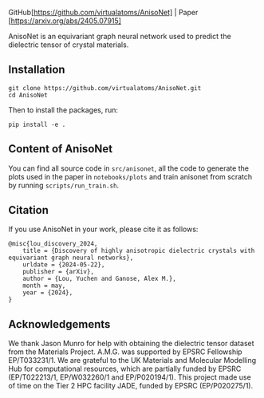 GitHub[https://github.com/virtualatoms/AnisoNet] | Paper [https://arxiv.org/abs/2405.07915]

AnisoNet is an equivariant graph neural network used to predict the dielectric tensor of crystal materials. 

## Installation
```
git clone https://github.com/virtualatoms/AnisoNet.git
cd AnisoNet
```
Then to install the packages, run:
```
pip install -e .
```
## Content of AnisoNet
You can find all source code in `src/anisonet`, all the code to generate the plots used in the paper in `notebooks/plots` and train anisonet from scratch by running `scripts/run_train.sh`. 

## Citation
If you use AnisoNet in your work, please cite it as follows:
```
@misc{lou_discovery_2024,
	title = {Discovery of highly anisotropic dielectric crystals with equivariant graph neural networks},
	urldate = {2024-05-22},
	publisher = {arXiv},
	author = {Lou, Yuchen and Ganose, Alex M.},
	month = may,
	year = {2024},
}
```

## Acknowledgements
We thank Jason Munro for help with obtaining the dielectric tensor dataset from the Materials Project. A.M.G. was supported by EPSRC Fellowship EP/T033231/1. We are grateful to the UK Materials and Molecular Modelling Hub for computational resources, which are partially funded by EPSRC (EP/T022213/1, EP/W032260/1 and EP/P020194/1). This project made use of time on the Tier 2 HPC facility JADE, funded by EPSRC (EP/P020275/1).